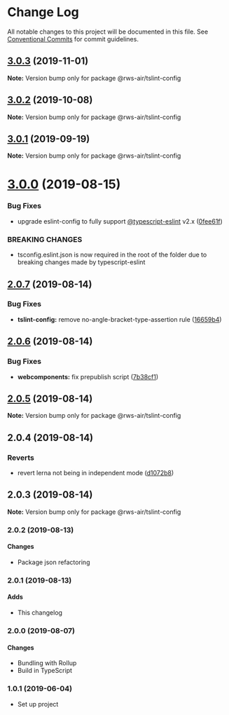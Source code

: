 # Change Log

All notable changes to this project will be documented in this file.
See [Conventional Commits](https://conventionalcommits.org) for commit guidelines.

## [3.0.3](https://github.com/rws-nl/air-node-packages/compare/@rws-air/tslint-config@3.0.2...@rws-air/tslint-config@3.0.3) (2019-11-01)

**Note:** Version bump only for package @rws-air/tslint-config





## [3.0.2](https://github.com/rws-nl/air-node-packages/compare/@rws-air/tslint-config@3.0.1...@rws-air/tslint-config@3.0.2) (2019-10-08)

**Note:** Version bump only for package @rws-air/tslint-config





## [3.0.1](https://github.com/rws-nl/air-node-packages/compare/@rws-air/tslint-config@3.0.0...@rws-air/tslint-config@3.0.1) (2019-09-19)

**Note:** Version bump only for package @rws-air/tslint-config





# [3.0.0](https://github.com/rws-nl/air-node-packages/compare/@rws-air/tslint-config@2.0.7...@rws-air/tslint-config@3.0.0) (2019-08-15)


### Bug Fixes

* upgrade eslint-config to fully support [@typescript-eslint](https://github.com/typescript-eslint) v2.x ([0fee61f](https://github.com/rws-nl/air-node-packages/commit/0fee61f))


### BREAKING CHANGES

* tsconfig.eslint.json is now required in the root of the folder due to breaking
changes made by typescript-eslint





## [2.0.7](https://github.com/rws-nl/air-node-packages/compare/@rws-air/tslint-config@2.0.6...@rws-air/tslint-config@2.0.7) (2019-08-14)


### Bug Fixes

* **tslint-config:** remove no-angle-bracket-type-assertion rule ([16659b4](https://github.com/rws-nl/air-node-packages/commit/16659b4))





## [2.0.6](https://github.com/rws-nl/air-node-packages/compare/@rws-air/tslint-config@2.0.5...@rws-air/tslint-config@2.0.6) (2019-08-14)


### Bug Fixes

* **webcomponents:** fix prepublish script ([7b38cf1](https://github.com/rws-nl/air-node-packages/commit/7b38cf1))





## [2.0.5](https://github.com/rws-nl/air-node-packages/compare/@rws-air/tslint-config@2.0.4...@rws-air/tslint-config@2.0.5) (2019-08-14)

**Note:** Version bump only for package @rws-air/tslint-config





## 2.0.4 (2019-08-14)

### Reverts

* revert lerna not being in independent mode ([d1072b8](https://github.com/rws-nl/air-node-packages/commit/d1072b8))

## 2.0.3 (2019-08-14)

**Note:** Version bump only for package @rws-air/tslint-config

### 2.0.2 (2019-08-13)

#### Changes
- Package json refactoring

### 2.0.1 (2019-08-13)

#### Adds
- This changelog

### 2.0.0 (2019-08-07)

#### Changes
- Bundling with Rollup
- Build in TypeScript

### 1.0.1 (2019-06-04)
- Set up project
